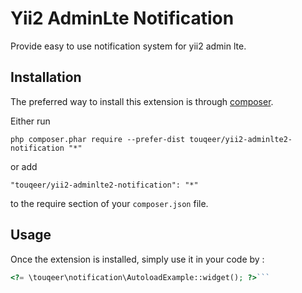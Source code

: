 Yii2 AdminLte Notification
==========================
Provide easy to use notification system for yii2 admin lte.

Installation
------------

The preferred way to install this extension is through [composer](http://getcomposer.org/download/).

Either run

```
php composer.phar require --prefer-dist touqeer/yii2-adminlte2-notification "*"
```

or add

```
"touqeer/yii2-adminlte2-notification": "*"
```

to the require section of your `composer.json` file.


Usage
-----

Once the extension is installed, simply use it in your code by  :

```php
<?= \touqeer\notification\AutoloadExample::widget(); ?>```